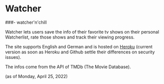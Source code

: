 # Watcher
###- watcher'n'chill

Watcher lets users save the info of their favorite tv shows on their personal Watcherlist, rate those shows and track their viewing progress.

The site supports English and German and is hosted on [Heroku](https://watcher-n-chill.herokuapp.com) (current version as soon as Heroku and Github settle their differences on security issues).

The infos come from the API of TMDb (The Movie Database).

(as of Monday, April 25, 2022)
